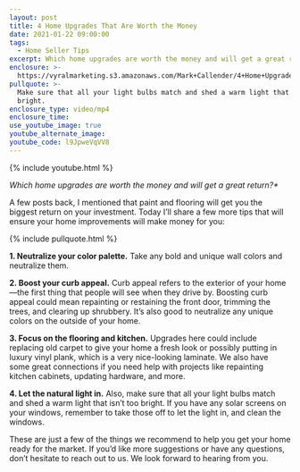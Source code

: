 ```yaml
---
layout: post
title: 4 Home Upgrades That Are Worth the Money
date: 2021-01-22 09:00:00
tags:
  - Home Seller Tips
excerpt: Which home upgrades are worth the money and will get a great return?
enclosure: >-
  https://vyralmarketing.s3.amazonaws.com/Mark+Callender/4+Home+Upgrades+That+Are+Worth+the+Money.mp4
pullquote: >-
  Make sure that all your light bulbs match and shed a warm light that isn’t too
  bright.
enclosure_type: video/mp4
enclosure_time:
use_youtube_image: true
youtube_alternate_image:
youtube_code: l9JpweVqVV8
---
```


{% include youtube.html %}

*Which home upgrades are worth the money and will get a great return?\**

A few posts back, I mentioned that paint and flooring will get you the biggest return on your investment. Today I’ll share a few more tips that will ensure your home improvements will make money for you:

{% include pullquote.html %}

**1\. Neutralize your color palette.** Take any bold and unique wall colors and neutralize them.

**2\. Boost your curb appeal.** Curb appeal refers to the exterior of your home—the first thing that people will see when they drive by. Boosting curb appeal could mean repainting or restaining the front door, trimming the trees, and clearing up shrubbery. It’s also good to neutralize any unique colors on the outside of your home.

**3\. Focus on the flooring and kitchen.** Upgrades here could include replacing old carpet to give your home a fresh look or possibly putting in luxury vinyl plank, which is a very nice-looking laminate. We also have some great connections if you need help with projects like repainting kitchen cabinets, updating hardware, and more.

**4\. Let the natural light in.** Also, make sure that all your light bulbs match and shed a warm light that isn’t too bright. If you have any solar screens on your windows, remember to take those off to let the light in, and clean the windows.

These are just a few of the things we recommend to help you get your home ready for the market. If you’d like more suggestions or have any questions, don’t hesitate to reach out to us. We look forward to hearing from you.

